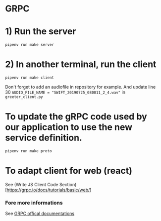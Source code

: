 # GRPC

# 1) Run the server
`pipenv run make server`

# 2) In another terminal, run the client
`pipenv run make client`

Don't forget to add an audiofile in repository for example.
And update line 30 `AUDIO_FILE_NAME = "SWIFT_20190725_080011_2_4.wav"` in `greeter_client.py`

# To update the gRPC code used by our application to use the new service definition.
`pipenv run make proto`

# To adapt client for web (react)
See (Write JS Client Code Section)[https://grpc.io/docs/tutorials/basic/web/]

### Fore more informations
See [GRPC offical documentations](https://grpc.io/)
